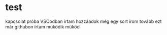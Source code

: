# test
kapcsolat próba
VSCodban írtam
hozzáadok még egy sort
írom tovább 
ezt már githubon írtam
müködik
müköd